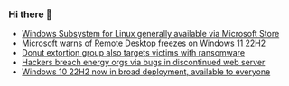 ### Hi there 👋

<!--START_SECTION:feed-->
* [Windows Subsystem for Linux generally available via Microsoft Store](https://www.bleepingcomputer.com/news/microsoft/windows-subsystem-for-linux-generally-available-via-microsoft-store/)
* [Microsoft warns of Remote Desktop freezes on Windows 11 22H2](https://www.bleepingcomputer.com/news/microsoft/microsoft-warns-of-remote-desktop-freezes-on-windows-11-22h2/)
* [Donut extortion group also targets victims with ransomware](https://www.bleepingcomputer.com/news/security/donut-extortion-group-also-targets-victims-with-ransomware/)
* [Hackers breach energy orgs via bugs in discontinued web server](https://www.bleepingcomputer.com/news/security/hackers-breach-energy-orgs-via-bugs-in-discontinued-web-server/)
* [Windows 10 22H2 now in broad deployment, available to everyone](https://www.bleepingcomputer.com/news/microsoft/windows-10-22h2-now-in-broad-deployment-available-to-everyone/)
<!--END_SECTION:feed-->

<!--
**frankenk/frankenk** is a ✨ _special_ ✨ repository because its `README.md` (this file) appears on your GitHub profile.

Here are some ideas to get you started:

- 🔭 I’m currently working on ...
- 🌱 I’m currently learning ...
- 👯 I’m looking to collaborate on ...
- 🤔 I’m looking for help with ...
- 💬 Ask me about ...
- 📫 How to reach me: ...
- 😄 Pronouns: ...
- ⚡ Fun fact: ...
-->



